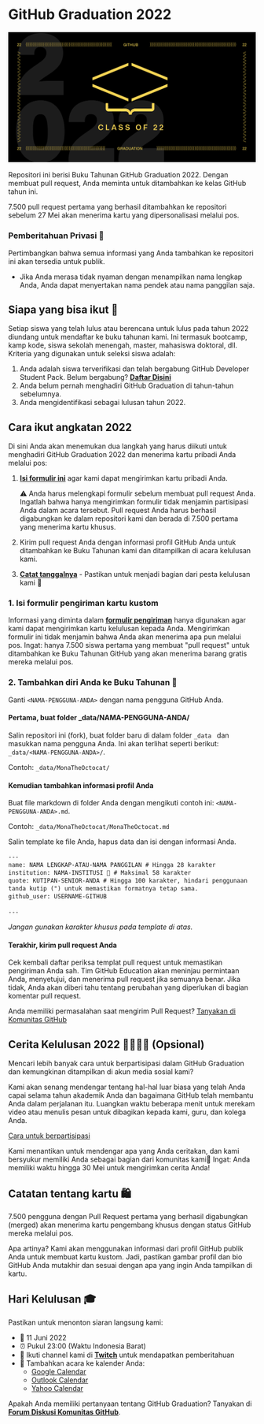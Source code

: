 # GitHub Graduation 2022

![Main Banner](https://github.com/education/GitHubGraduation-2022/raw/main/assets/GHG_Blog_1.jpg)


Repositori ini berisi Buku Tahunan GitHub Graduation 2022. Dengan membuat pull request, Anda meminta untuk ditambahkan ke kelas GitHub tahun ini.

7.500 pull request pertama yang berhasil ditambahkan ke repositori sebelum 27 Mei akan menerima kartu yang dipersonalisasi melalui pos.


### Pemberitahuan Privasi 👀

Pertimbangkan bahwa semua informasi yang Anda tambahkan ke repositori ini akan tersedia untuk publik.

- Jika Anda merasa tidak nyaman dengan menampilkan nama lengkap Anda, Anda dapat menyertakan nama pendek atau nama panggilan saja.


## Siapa yang bisa ikut 📝

Setiap siswa yang telah lulus atau berencana untuk lulus pada tahun 2022 diundang untuk mendaftar ke buku tahunan kami. Ini termasuk bootcamp, kamp kode, siswa sekolah menengah, master, mahasiswa doktoral, dll. Kriteria yang digunakan untuk seleksi siswa adalah:



1. Anda adalah siswa terverifikasi dan telah bergabung GitHub Developer Student Pack. Belum bergabung? **[Daftar Disini](https://education.github.com/discount_requests/student_application?utm_source=2022-06-11-GitHubGraduation)**
2. Anda belum pernah menghadiri GitHub Graduation di tahun-tahun sebelumnya.
3. Anda mengidentifikasi sebagai lulusan tahun 2022.

## Cara ikut angkatan 2022


Di sini Anda akan menemukan dua langkah yang harus diikuti untuk menghadiri GitHub Graduation 2022 dan menerima kartu pribadi Anda melalui pos:



1. **[Isi formulir ini](https://airtable.com/shrVMo8ItH4wjsO9f)** agar kami dapat mengirimkan kartu pribadi Anda.

    ️⚠️ ️Anda harus melengkapi formulir sebelum membuat pull request Anda. Ingatlah bahwa hanya mengirimkan formulir tidak menjamin partisipasi Anda dalam acara tersebut. Pull request Anda harus berhasil digabungkan ke dalam repositori kami dan berada di 7.500 pertama yang menerima kartu khusus.

2. Kirim pull request Anda dengan informasi profil GitHub Anda untuk ditambahkan ke Buku Tahunan kami dan ditampilkan di acara kelulusan kami.
3. **[Catat tanggalnya](https://education.github.com/events)** - Pastikan untuk menjadi bagian dari pesta kelulusan kami 🥳

### 1. Isi formulir pengiriman kartu kustom


Informasi yang diminta dalam **[formulir pengiriman](https://airtable.com/shrVMo8ItH4wjsO9f)** hanya digunakan agar kami dapat mengirimkan kartu kelulusan kepada Anda. Mengirimkan formulir ini tidak menjamin bahwa Anda akan menerima apa pun melalui pos. Ingat: hanya 7.500 siswa pertama yang membuat "pull request" untuk ditambahkan ke Buku Tahunan GitHub yang akan menerima barang gratis mereka melalui pos.


### 2. Tambahkan diri Anda ke Buku Tahunan 🏫

Ganti `<NAMA-PENGGUNA-ANDA>` dengan nama pengguna GitHub Anda.


#### Pertama, buat folder _data/NAMA-PENGGUNA-ANDA/

Salin repositori ini (fork), buat folder baru di dalam folder `_data ` dan masukkan nama pengguna Anda. Ini akan terlihat seperti berikut: `_data/<NAMA-PENGGUNA-ANDA>/`.

Contoh: `_data/MonaTheOctocat/`


#### Kemudian tambahkan informasi profil Anda

Buat file markdown di folder Anda dengan mengikuti contoh ini: `<NAMA-PENGGUNA-ANDA>.md`.

Contoh: `_data/MonaTheOctocat/MonaTheOctocat.md`

Salin template ke file Anda, hapus data dan isi dengan informasi Anda.


```
---
name: NAMA LENGKAP-ATAU-NAMA PANGGILAN # Hingga 28 karakter
institution: NAMA-INSTITUSI 🚩 # Maksimal 58 karakter
quote: KUTIPAN-SENIOR-ANDA # Hingga 100 karakter, hindari penggunaan tanda kutip (") untuk memastikan formatnya tetap sama.
github_user: USERNAME-GITHUB

---
```


_Jangan gunakan karakter khusus pada template di atas._

#### Terakhir, kirim pull request Anda

Cek kembali daftar periksa templat pull request untuk memastikan pengiriman Anda sah. Tim GitHub Education akan meninjau permintaan Anda, menyetujui, dan menerima pull request jika semuanya benar. Jika tidak, Anda akan diberi tahu tentang perubahan yang diperlukan di bagian komentar pull request.

Anda memiliki permasalahan saat mengirim Pull Request? [Tanyakan di Komunitas GitHub](https://github.com/orgs/github-community/discussions/categories/github-education)


## Cerita Kelulusan 2022 👩‍🏫👨‍🏫 (Opsional)

Mencari lebih banyak cara untuk berpartisipasi dalam GitHub Graduation dan kemungkinan ditampilkan di akun media sosial kami?

Kami akan senang mendengar tentang hal-hal luar biasa yang telah Anda capai selama tahun akademik Anda dan bagaimana GitHub telah membantu Anda dalam perjalanan itu. Luangkan waktu beberapa menit untuk merekam video atau menulis pesan untuk dibagikan kepada kami, guru, dan kolega Anda.


[Cara untuk berpartisipasi](https://drive.google.com/file/d/1AcgUKLXx6WIC5s4eanzOfj8EsiYHARrt/view?usp=sharing)

Kami menantikan untuk mendengar apa yang Anda ceritakan, dan kami bersyukur memiliki Anda sebagai bagian dari komunitas kami💖 Ingat: Anda memiliki waktu hingga 30 Mei untuk mengirimkan cerita Anda!


## Catatan tentang kartu 🛍

7.500 pengguna dengan Pull Request pertama yang berhasil digabungkan (merged) akan menerima kartu pengembang khusus dengan status GitHub mereka melalui pos.

Apa artinya? Kami akan menggunakan informasi dari profil GitHub publik Anda untuk membuat kartu kustom. Jadi, pastikan gambar profil dan bio GitHub Anda mutakhir dan sesuai dengan apa yang ingin Anda tampilkan di kartu.


## Hari Kelulusan 🎓

Pastikan untuk menonton siaran langsung kami:

* 📆 11 Juni 2022
* ⏰ Pukul 23:00 (Waktu Indonesia Barat)
* 📍 Ikuti channel kami di **[Twitch](https://twitch.tv/githubeducation)** untuk mendapatkan pemberitahuan
* 📎 Tambahkan acara ke kalender Anda:
    * [Google Calendar](https://calendar.google.com/calendar/render?action=TEMPLATE&dates=20220611T160000Z%2F20220611T180000Z&details=&location=https%3A%2F%2Fwww.twitch.tv%2Fgithubeducation&text=%F0%9F%8E%89%F0%9F%8E%8A%20GitHub%20Graduation%202022%20%F0%9F%8E%89%F0%9F%8E%8A)
    * [Outlook Calendar](https://outlook.live.com/calendar/0/deeplink/compose?allday=false&body=&enddt=2022-06-11T18%3A00%3A00%2B00%3A00&location=https%3A%2F%2Fwww.twitch.tv%2Fgithubeducation&path=%2Fcalendar%2Faction%2Fcompose&rru=addevent&startdt=2022-06-11T16%3A00%3A00%2B00%3A00&subject=%F0%9F%8E%89%F0%9F%8E%8A%20GitHub%20Graduation%202022%20%F0%9F%8E%89%F0%9F%8E%8A)
    * [Yahoo Calendar](https://calendar.yahoo.com/?desc=&dur=&et=20220611T180000Z&in_loc=https%3A%2F%2Fwww.twitch.tv%2Fgithubeducation&st=20220611T160000Z&title=%F0%9F%8E%89%F0%9F%8E%8A%20GitHub%20Graduation%202022%20%F0%9F%8E%89%F0%9F%8E%8A&v=60)


Apakah Anda memiliki pertanyaan tentang GitHub Graduation? Tanyakan di **[Forum Diskusi Komunitas GitHub](https://github.com/orgs/github-community/discussions/categories/github-education)**.
